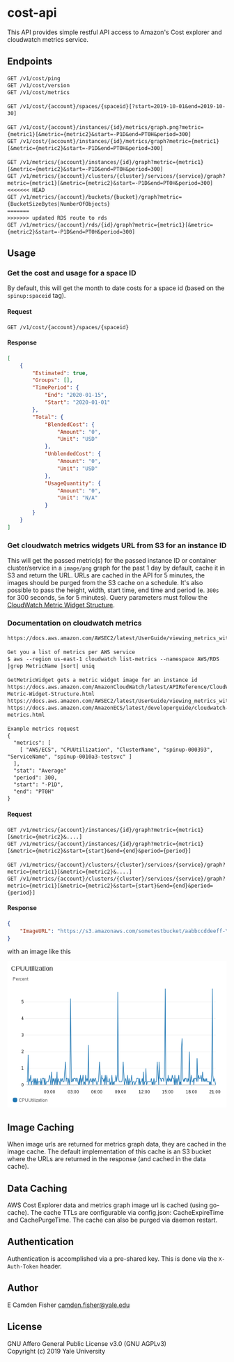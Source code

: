 # cost-api

This API provides simple restful API access to Amazon's Cost explorer and cloudwatch metrics service.

## Endpoints

```
GET /v1/cost/ping
GET /v1/cost/version
GET /v1/cost/metrics

GET /v1/cost/{account}/spaces/{spaceid}[?start=2019-10-01&end=2019-10-30]

GET /v1/cost/{account}/instances/{id}/metrics/graph.png?metric={metric1}[&metric={metric2}&start=-P1D&end=PT0H&period=300]
GET /v1/cost/{account}/instances/{id}/metrics/graph?metric={metric1}[&metric={metric2}&start=-P1D&end=PT0H&period=300]

GET /v1/metrics/{account}/instances/{id}/graph?metric={metric1}[&metric={metric2}&start=-P1D&end=PT0H&period=300]
GET /v1/metrics/{account}/clusters/{cluster}/services/{service}/graph?metric={metric1}[&metric={metric2}&start=-P1D&end=PT0H&period=300]
<<<<<<< HEAD
GET /v1/metrics/{account}/buckets/{bucket}/graph?metric={BucketSizeBytes|NumberOfObjects}
=======
>>>>>>> updated RDS route to rds
GET /v1/metrics/{account}/rds/{id}/graph?metric={metric1}[&metric={metric2}&start=-P1D&end=PT0H&period=300]
```

## Usage

### Get the cost and usage for a space ID

By default, this will get the month to date costs for a space id (based on the `spinup:spaceid` tag).

#### Request

```
GET /v1/cost/{account}/spaces/{spaceid}
```

#### Response

```json
[
    {
        "Estimated": true,
        "Groups": [],
        "TimePeriod": {
            "End": "2020-01-15",
            "Start": "2020-01-01"
        },
        "Total": {
            "BlendedCost": {
                "Amount": "0",
                "Unit": "USD"
            },
            "UnblendedCost": {
                "Amount": "0",
                "Unit": "USD"
            },
            "UsageQuantity": {
                "Amount": "0",
                "Unit": "N/A"
            }
        }
    }
]
```

### Get cloudwatch metrics widgets URL from S3 for an instance ID

This will get the passed metric(s) for the passed instance ID or container cluster/service in a `image/png` graph for the past 1 day by default, cache it in S3
and return the URL. URLs are cached in the API for 5 minutes, the images should be purged from the S3 cache on a schedule. It's also
possible to pass the height, width, start time, end time and period (e. `300s` for 300 seconds, `5m` for 5 minutes).  Query parameters must follow
the [CloudWatch Metric Widget Structure](https://docs.aws.amazon.com/AmazonCloudWatch/latest/APIReference/CloudWatch-Metric-Widget-Structure.html).

### Documentation on cloudwatch metrics

```
https://docs.aws.amazon.com/AWSEC2/latest/UserGuide/viewing_metrics_with_cloudwatch.html

Get you a list of metrics per AWS service
$ aws --region us-east-1 cloudwatch list-metrics --namespace AWS/RDS |grep MetricName |sort| uniq

GetMetricWidget gets a metric widget image for an instance id
https://docs.aws.amazon.com/AmazonCloudWatch/latest/APIReference/CloudWatch-Metric-Widget-Structure.html
https://docs.aws.amazon.com/AWSEC2/latest/UserGuide/viewing_metrics_with_cloudwatch.html
https://docs.aws.amazon.com/AmazonECS/latest/developerguide/cloudwatch-metrics.html

Example metrics request
{
  "metrics": [
    [ "AWS/ECS", "CPUUtilization", "ClusterName", "spinup-000393", "ServiceName", "spinup-0010a3-testsvc" ]
  ],
  "stat": "Average"
  "period": 300,
  "start": "-P1D",
  "end": "PT0H"
}
```

#### Request

```
GET /v1/metrics/{account}/instances/{id}/graph?metric={metric1}[&metric={metric2}&....]
GET /v1/metrics/{account}/instances/{id}/graph?metric={metric1}[&metric={metric2}&start={start}&end={end}&period={period}]

GET /v1/metrics/{account}/clusters/{cluster}/services/{service}/graph?metric={metric1}[&metric={metric2}&....]
GET /v1/metrics/{account}/clusters/{cluster}/services/{service}/graph?metric={metric1}[&metric={metric2}&start={start}&end={end}&period={period}]
```

#### Response

```json
{
    "ImageURL": "https://s3.amazonaws.com/sometestbucket/aabbccddeeff-Y3_yCKckBrkUNt3Lh4LzXBFeLXBY5IP1oUED4hyY0cdKneYelKv-xlV7K2F_d0ccwp677A=="
}
```

with an image like this

![WidgetExample](/img/example_response.png?raw=true)

## Image Caching

When image urls are returned for metrics graph data, they are cached in the image cache.  The default implementation of this cache is an S3 bucket where the URLs are returned in the response (and cached in the data cache).

## Data Caching

AWS Cost Explorer data and metrics graph image url is cached (using go-cache).  The cache TTLs are configurable via config.json: CacheExpireTime and CachePurgeTime.  The cache can also be purged via daemon restart.

## Authentication

Authentication is accomplished via a pre-shared key.  This is done via the `X-Auth-Token` header.

## Author

E Camden Fisher <camden.fisher@yale.edu>

## License

GNU Affero General Public License v3.0 (GNU AGPLv3)  
Copyright (c) 2019 Yale University
